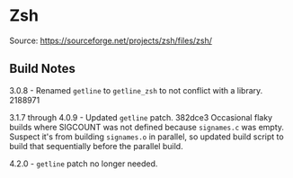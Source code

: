 Zsh
===

Source: https://sourceforge.net/projects/zsh/files/zsh/


Build Notes
-----------

3.0.8 - Renamed `getline` to `getline_zsh` to not conflict with a library. 2188971

3.1.7 through 4.0.9 - Updated `getline` patch. 382dce3 Occasional flaky builds where SIGCOUNT was not defined because `signames.c` was empty. Suspect it's from building `signames.o` in parallel, so updated build script to build that sequentially before the parallel build.

4.2.0 - `getline` patch no longer needed.
